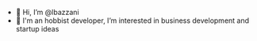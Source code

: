 - 👋 Hi, I’m @lbazzani
- 👀 I'm an hobbist developer, I’m interested in business development and startup ideas

<!---
lbazzani/lbazzani is a ✨ special ✨ repository because its `README.md` (this file) appears on your GitHub profile.
You can click the Preview link to take a look at your changes.
--->
